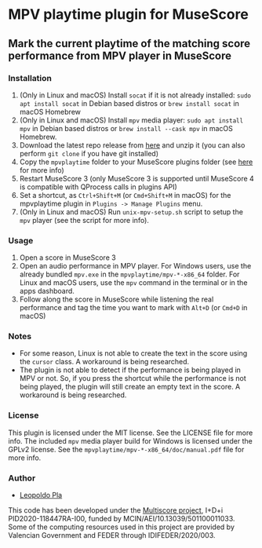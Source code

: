 # MPV playtime plugin for MuseScore
## Mark the current playtime of the matching score performance from MPV player in MuseScore

### Installation
1. (Only in Linux and macOS) Install `socat` if it is not already installed: `sudo apt install socat` in Debian based distros or `brew install socat` in macOS Homebrew
2. (Only in Linux and macOS) Install `mpv` media player: `sudo apt install mpv` in Debian based distros or `brew install --cask mpv` in macOS Homebrew.
3. Download the latest repo release from [here](https://github.com/multiscore/mpvplaytime/archive/refs/heads/main.zip) and unzip it (you can also perform `git clone` if you have git installed)
4. Copy the `mpvplaytime` folder to your MuseScore plugins folder (see [here](https://musescore.org/en/handbook/plugins#installing-and-removing-plugins) for more info)
5. Restart MuseScore 3 (only MuseScore 3 is supported until MuseScore 4 is compatible with QProcess calls in plugins API)
6. Set a shortcut, as `Ctrl+Shift+M` (or `Cmd+Shift+M` in macOS) for the mpvplaytime plugin in `Plugins -> Manage Plugins` menu.
7. (Only in Linux and macOS) Run `unix-mpv-setup.sh` script to setup the `mpv` player (see the script for more info).

### Usage
1. Open a score in MuseScore 3
2. Open an audio performance in MPV player. For Windows users, use the already bundled `mpv.exe` in the `mpvplaytime/mpv-*-x86_64` folder. For Linux and macOS users, use the `mpv` command in the terminal or in the apps dashboard.
3. Follow along the score in MuseScore while listening the real performance and tag the time you want to mark with `Alt+D` (or `Cmd+D` in macOS)

### Notes
- For some reason, Linux is not able to create the text in the score using the `cursor` class. A workaround is being researched.
- The plugin is not able to detect if the performance is being played in MPV or not. So, if you press the shortcut while the performance is not being played, the plugin will still create an empty text in the score. A workaround is being researched.

### License
This plugin is licensed under the MIT license. See the LICENSE file for more info. The included `mpv` media player build for Windows is licensed under the GPLv2 license. See the `mpvplaytime/mpv-*-x86_64/doc/manual.pdf` file for more info.

### Author
- [Leopoldo Pla](lpla.github.io)

This code has been developed under the [Multiscore project](https://sites.google.com/view/multiscore-project/home), I+D+i PID2020-118447RA-I00, funded by MCIN/AEI/10.13039/501100011033. Some of the computing resources used in this project are provided by Valencian Government and FEDER through IDIFEDER/2020/003.
